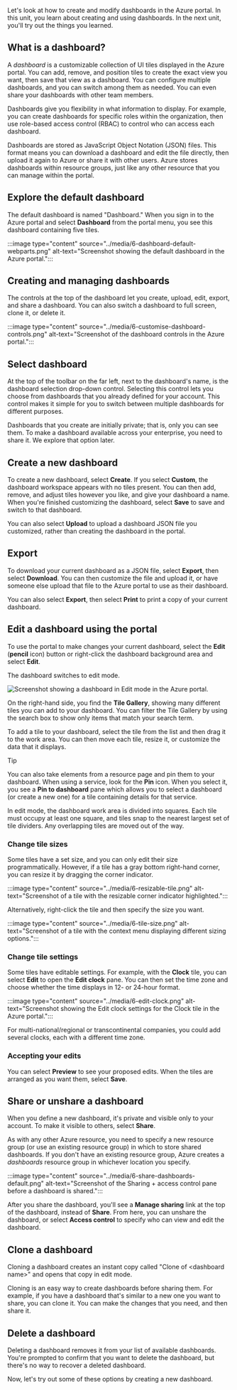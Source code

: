 Let's look at how to create and modify dashboards in the Azure portal. In this unit, you learn about creating and using dashboards. In the next unit, you'll try out the things you learned.

## What is a dashboard?

A *dashboard* is a customizable collection of UI tiles displayed in the Azure portal. You can add, remove, and position tiles to create the exact view you want, then save that view as a dashboard. You can configure multiple dashboards, and you can switch among them as needed. You can even share your dashboards with other team members.

Dashboards give you flexibility in what information to display. For example, you can create dashboards for specific roles within the organization, then use role-based access control (RBAC) to control who can access each dashboard.

Dashboards are stored as JavaScript Object Notation (JSON) files. This format means you can download a dashboard and edit the file directly, then upload it again to Azure or share it with other users. Azure stores dashboards within resource groups, just like any other resource that you can manage within the portal.

## Explore the default dashboard

The default dashboard is named "Dashboard." When you sign in to the Azure portal and select **Dashboard** from the portal menu, you see this dashboard containing five tiles.

:::image type="content" source="../media/6-dashboard-default-webparts.png" alt-text="Screenshot showing the default dashboard in the Azure portal.":::

## Creating and managing dashboards

The controls at the top of the dashboard let you create, upload, edit, export, and share a dashboard. You can also switch a dashboard to full screen, clone it, or delete it.

:::image type="content" source="../media/6-customise-dashboard-controls.png" alt-text="Screenshot of the dashboard controls in the Azure portal.":::

## Select dashboard

At the top of the toolbar on the far left, next to the dashboard's name, is the dashboard selection drop-down control. Selecting this control lets you choose from dashboards that you already defined for your account. This control makes it simple for you to switch between multiple dashboards for different purposes.

Dashboards that you create are initially private; that is, only you can see them. To make a dashboard available across your enterprise, you need to share it. We explore that option later.

## Create a new dashboard

To create a new dashboard, select **Create**. If you select **Custom**, the dashboard workspace appears with no tiles present. You can then add, remove, and adjust tiles however you like, and give your dashboard a name. When you're finished customizing the dashboard, select **Save** to save and switch to that dashboard.

You can also select **Upload** to upload a dashboard JSON file you customized, rather than creating the dashboard in the portal.

## Export

To download your current dashboard as a JSON file, select **Export**, then select **Download**. You can then customize the file and upload it, or have someone else upload that file to the Azure portal to use as their dashboard.

You can also select **Export**, then select **Print** to print a copy of your current dashboard.

## Edit a dashboard using the portal

To use the portal to make changes your current dashboard, select the **Edit** (**pencil** icon) button or right-click the dashboard background area and select **Edit**.

The dashboard switches to edit mode.

![Screenshot showing a dashboard in Edit mode in the Azure portal.](../media/6-edit-dashboard.png)

On the right-hand side, you find the **Tile Gallery**, showing many different tiles you can add to your dashboard. You can filter the Tile Gallery by using the search box to show only items that match your search term.

To add a tile to your dashboard, select the tile from the list and then drag it to the work area. You can then move each tile, resize it, or customize the data that it displays.

> [!TIP]
> You can also take elements from a resource page and pin them to your dashboard. When using a service, look for the **Pin** icon. When you select it, you see a **Pin to dashboard** pane which allows you to select a dashboard (or create a new one) for a tile containing details for that service.

In edit mode, the dashboard work area is divided into squares. Each tile must occupy at least one square, and tiles snap to the nearest largest set of tile dividers. Any overlapping tiles are moved out of the way.

### Change tile sizes

Some tiles have a set size, and you can only edit their size programmatically. However, if a tile has a gray bottom right-hand corner, you can resize it by dragging the corner indicator.

:::image type="content" source="../media/6-resizable-tile.png" alt-text="Screenshot of a tile with the resizable corner indicator highlighted.":::

Alternatively, right-click the tile and then specify the size you want.

:::image type="content" source="../media/6-tile-size.png" alt-text="Screenshot of a tile with the context menu displaying different sizing options.":::

### Change tile settings

Some tiles have editable settings. For example, with the **Clock** tile, you can select **Edit** to open the **Edit clock** pane. You can then set the time zone and choose whether the time displays in 12- or 24-hour format.

:::image type="content" source="../media/6-edit-clock.png" alt-text="Screenshot showing the Edit clock settings for the Clock tile in the Azure portal.":::

For multi-national/regional or transcontinental companies, you could add several clocks, each with a different time zone.

### Accepting your edits

You can select **Preview** to see your proposed edits. When the tiles are arranged as you want them, select **Save**.

## Share or unshare a dashboard

When you define a new dashboard, it's private and visible only to your account. To make it visible to others, select **Share**.

As with any other Azure resource, you need to specify a new resource group (or use an existing resource group) in which to store shared dashboards. If you don't have an existing resource group, Azure creates a *dashboards* resource group in whichever location you specify.

:::image type="content" source="../media/6-share-dashboards-default.png" alt-text="Screenshot of the Sharing + access control pane before a dashboard is shared.":::

After you share the dashboard, you'll see a **Manage sharing** link at the top of the dashboard, instead of **Share**. From here, you can unshare the dashboard, or select **Access control** to specify who can view and edit the dashboard.

## Clone a dashboard

Cloning a dashboard creates an instant copy called "Clone of \<dashboard name>" and opens that copy in edit mode.

Cloning is an easy way to create dashboards before sharing them. For example, if you have a dashboard that's similar to a new one you want to share, you can clone it. You can make the changes that you need, and then share it.

## Delete a dashboard

Deleting a dashboard removes it from your list of available dashboards. You're prompted to confirm that you want to delete the dashboard, but there's no way to recover a deleted dashboard.

Now, let's try out some of these options by creating a new dashboard.
